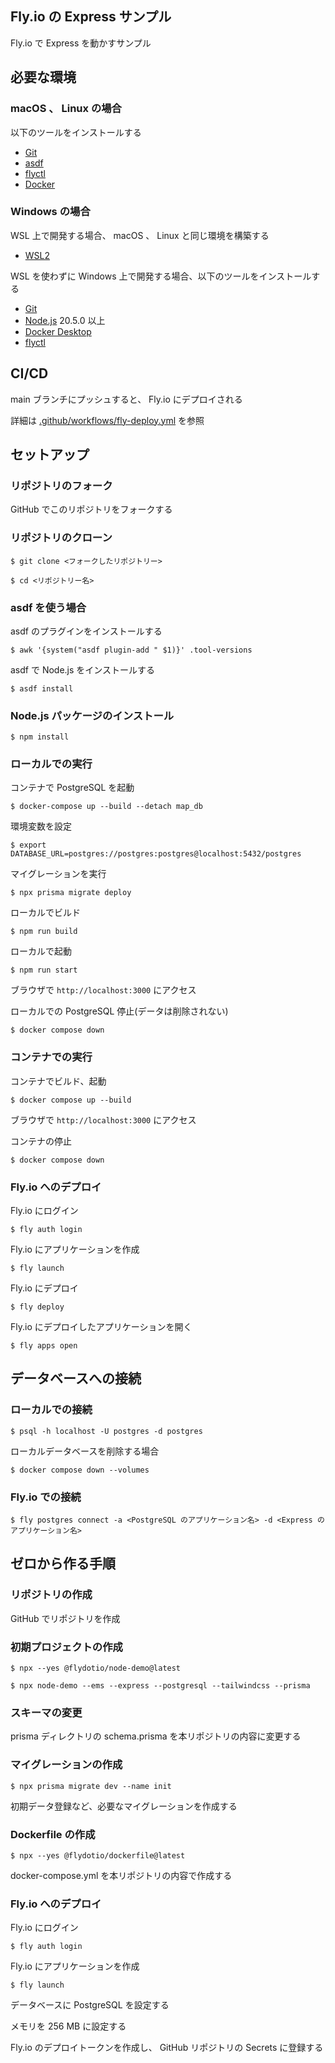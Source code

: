 ## Fly.io の Express サンプル

Fly.io で Express を動かすサンプル

## 必要な環境

### macOS 、 Linux の場合

以下のツールをインストールする

- [Git](https://git-scm.com/)
- [asdf](https://asdf-vm.com/)
- [flyctl](https://fly.io/docs/getting-started/installing-flyctl/)
- [Docker](https://docs.docker.com/get-docker/)

### Windows の場合

WSL 上で開発する場合、 macOS 、 Linux と同じ環境を構築する

- [WSL2](https://docs.microsoft.com/ja-jp/windows/wsl/install)

WSL を使わずに Windows 上で開発する場合、以下のツールをインストールする

- [Git](https://git-scm.com/)
- [Node.js](https://nodejs.org/ja/) 20.5.0 以上
- [Docker Desktop](https://docs.docker.com/docker-for-windows/install/)
- [flyctl](https://fly.io/docs/getting-started/installing-flyctl/)

## CI/CD

main ブランチにプッシュすると、 Fly.io にデプロイされる

詳細は [.github/workflows/fly-deploy.yml](.github/workflows/fly-deploy.yml) を参照

## セットアップ

### リポジトリのフォーク

GitHub でこのリポジトリをフォークする

### リポジトリのクローン

    $ git clone <フォークしたリポジトリー>

    $ cd <リポジトリー名>

### asdf を使う場合

asdf のプラグインをインストールする

    $ awk '{system("asdf plugin-add " $1)}' .tool-versions

asdf で Node.js をインストールする

    $ asdf install

### Node.js パッケージのインストール

    $ npm install

### ローカルでの実行

コンテナで PostgreSQL を起動

    $ docker-compose up --build --detach map_db

環境変数を設定

    $ export DATABASE_URL=postgres://postgres:postgres@localhost:5432/postgres

マイグレーションを実行

    $ npx prisma migrate deploy

ローカルでビルド

    $ npm run build

ローカルで起動

    $ npm run start

ブラウザで `http://localhost:3000` にアクセス

ローカルでの PostgreSQL 停止(データは削除されない)

    $ docker compose down

### コンテナでの実行

コンテナでビルド、起動

    $ docker compose up --build

ブラウザで `http://localhost:3000` にアクセス

コンテナの停止

    $ docker compose down

### Fly.io へのデプロイ

Fly.io にログイン

    $ fly auth login

Fly.io にアプリケーションを作成

    $ fly launch

Fly.io にデプロイ

    $ fly deploy

Fly.io にデプロイしたアプリケーションを開く

    $ fly apps open

## データベースへの接続

### ローカルでの接続

    $ psql -h localhost -U postgres -d postgres

ローカルデータベースを削除する場合

    $ docker compose down --volumes

### Fly.io での接続

    $ fly postgres connect -a <PostgreSQL のアプリケーション名> -d <Express のアプリケーション名>

## ゼロから作る手順

### リポジトリの作成

GitHub でリポジトリを作成

### 初期プロジェクトの作成

    $ npx --yes @flydotio/node-demo@latest

    $ npx node-demo --ems --express --postgresql --tailwindcss --prisma

### スキーマの変更

prisma ディレクトリの schema.prisma を本リポジトリの内容に変更する

### マイグレーションの作成

    $ npx prisma migrate dev --name init

初期データ登録など、必要なマイグレーションを作成する

### Dockerfile の作成

    $ npx --yes @flydotio/dockerfile@latest

docker-compose.yml を本リポジトリの内容で作成する

### Fly.io へのデプロイ

Fly.io にログイン

    $ fly auth login

Fly.io にアプリケーションを作成

    $ fly launch

データベースに PostgreSQL を設定する

メモリを 256 MB に設定する

Fly.io のデプロイトークンを作成し、 GitHub リポジトリの Secrets に登録する
